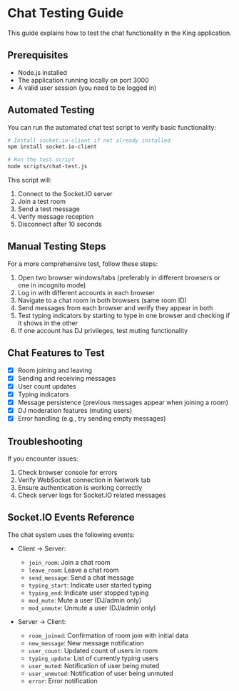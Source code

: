 # Chat Testing Guide

This guide explains how to test the chat functionality in the King application.

## Prerequisites

- Node.js installed
- The application running locally on port 3000
- A valid user session (you need to be logged in)

## Automated Testing

You can run the automated chat test script to verify basic functionality:

```bash
# Install socket.io-client if not already installed
npm install socket.io-client

# Run the test script
node scripts/chat-test.js
```

This script will:
1. Connect to the Socket.IO server
2. Join a test room
3. Send a test message
4. Verify message reception
5. Disconnect after 10 seconds

## Manual Testing Steps

For a more comprehensive test, follow these steps:

1. Open two browser windows/tabs (preferably in different browsers or one in incognito mode)
2. Log in with different accounts in each browser
3. Navigate to a chat room in both browsers (same room ID)
4. Send messages from each browser and verify they appear in both
5. Test typing indicators by starting to type in one browser and checking if it shows in the other
6. If one account has DJ privileges, test muting functionality

## Chat Features to Test

- [x] Room joining and leaving
- [x] Sending and receiving messages
- [x] User count updates
- [x] Typing indicators
- [x] Message persistence (previous messages appear when joining a room)
- [x] DJ moderation features (muting users)
- [x] Error handling (e.g., try sending empty messages)

## Troubleshooting

If you encounter issues:

1. Check browser console for errors
2. Verify WebSocket connection in Network tab
3. Ensure authentication is working correctly
4. Check server logs for Socket.IO related messages

## Socket.IO Events Reference

The chat system uses the following events:

- Client -> Server:
  - `join_room`: Join a chat room
  - `leave_room`: Leave a chat room
  - `send_message`: Send a chat message
  - `typing_start`: Indicate user started typing
  - `typing_end`: Indicate user stopped typing
  - `mod_mute`: Mute a user (DJ/admin only)
  - `mod_unmute`: Unmute a user (DJ/admin only)

- Server -> Client:
  - `room_joined`: Confirmation of room join with initial data
  - `new_message`: New message notification
  - `user_count`: Updated count of users in room
  - `typing_update`: List of currently typing users
  - `user_muted`: Notification of user being muted
  - `user_unmuted`: Notification of user being unmuted
  - `error`: Error notification
